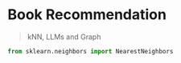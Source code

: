 # Book Recommendation
> kNN, LLMs and Graph

```python
from sklearn.neighbors import NearestNeighbors

```

```
